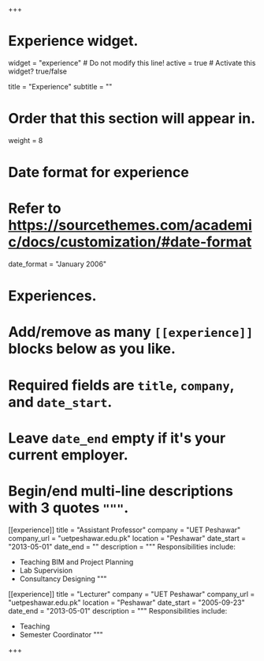 +++
# Experience widget.
widget = "experience"  # Do not modify this line!
active = true  # Activate this widget? true/false

title = "Experience"
subtitle = ""

# Order that this section will appear in.
weight = 8

# Date format for experience
#   Refer to https://sourcethemes.com/academic/docs/customization/#date-format
date_format = "January 2006"

# Experiences.
#   Add/remove as many `[[experience]]` blocks below as you like.
#   Required fields are `title`, `company`, and `date_start`.
#   Leave `date_end` empty if it's your current employer.
#   Begin/end multi-line descriptions with 3 quotes `"""`.
[[experience]]
  title = "Assistant Professor"
  company = "UET Peshawar"
  company_url = "uetpeshawar.edu.pk"
  location = "Peshawar"
  date_start = "2013-05-01"
  date_end = ""
  description = """
  Responsibilities include:
  
  * Teaching BIM and Project Planning
  * Lab Supervision
  * Consultancy Designing
  """

[[experience]]
  title = "Lecturer"
  company = "UET Peshawar"
  company_url = "uetpeshawar.edu.pk"
  location = "Peshawar"
  date_start = "2005-09-23"
  date_end = "2013-05-01"
  description = """
  Responsibilities include:

  * Teaching
  * Semester Coordinator
  """

+++
